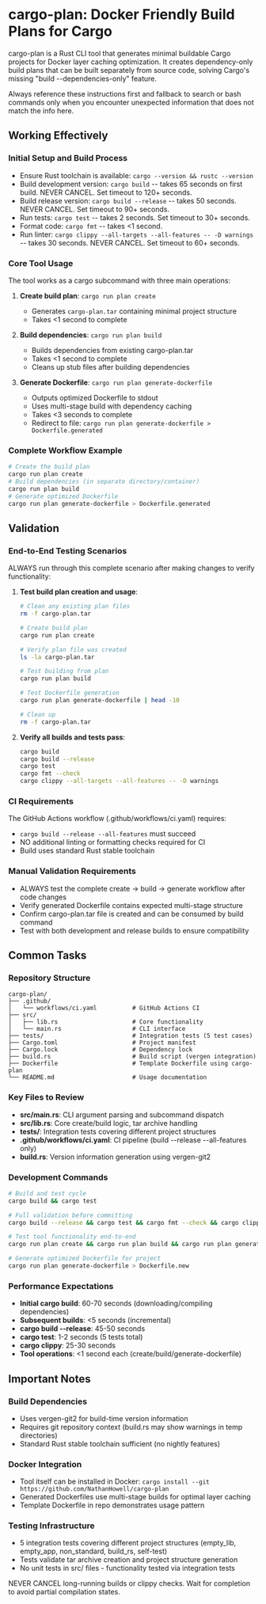 # cargo-plan: Docker Friendly Build Plans for Cargo

cargo-plan is a Rust CLI tool that generates minimal buildable Cargo projects for Docker layer caching optimization. It creates dependency-only build plans that can be built separately from source code, solving Cargo's missing "build --dependencies-only" feature.

Always reference these instructions first and fallback to search or bash commands only when you encounter unexpected information that does not match the info here.

## Working Effectively

### Initial Setup and Build Process
- Ensure Rust toolchain is available: `cargo --version && rustc --version`
- Build development version: `cargo build` -- takes 65 seconds on first build. NEVER CANCEL. Set timeout to 120+ seconds.
- Build release version: `cargo build --release` -- takes 50 seconds. NEVER CANCEL. Set timeout to 90+ seconds.
- Run tests: `cargo test` -- takes 2 seconds. Set timeout to 30+ seconds.
- Format code: `cargo fmt` -- takes <1 second.
- Run linter: `cargo clippy --all-targets --all-features -- -D warnings` -- takes 30 seconds. NEVER CANCEL. Set timeout to 60+ seconds.

### Core Tool Usage
The tool works as a cargo subcommand with three main operations:

1. **Create build plan**: `cargo run plan create`
   - Generates `cargo-plan.tar` containing minimal project structure
   - Takes <1 second to complete
   
2. **Build dependencies**: `cargo run plan build`
   - Builds dependencies from existing cargo-plan.tar
   - Takes <1 second to complete
   - Cleans up stub files after building dependencies
   
3. **Generate Dockerfile**: `cargo run plan generate-dockerfile`
   - Outputs optimized Dockerfile to stdout
   - Uses multi-stage build with dependency caching
   - Takes <3 seconds to complete
   - Redirect to file: `cargo run plan generate-dockerfile > Dockerfile.generated`

### Complete Workflow Example
```bash
# Create the build plan
cargo run plan create
# Build dependencies (in separate directory/container)
cargo run plan build
# Generate optimized Dockerfile
cargo run plan generate-dockerfile > Dockerfile.generated
```

## Validation

### End-to-End Testing Scenarios
ALWAYS run through this complete scenario after making changes to verify functionality:

1. **Test build plan creation and usage**:
   ```bash
   # Clean any existing plan files
   rm -f cargo-plan.tar
   
   # Create build plan
   cargo run plan create
   
   # Verify plan file was created
   ls -la cargo-plan.tar
   
   # Test building from plan
   cargo run plan build
   
   # Test Dockerfile generation
   cargo run plan generate-dockerfile | head -10
   
   # Clean up
   rm -f cargo-plan.tar
   ```

2. **Verify all builds and tests pass**:
   ```bash
   cargo build
   cargo build --release
   cargo test
   cargo fmt --check
   cargo clippy --all-targets --all-features -- -D warnings
   ```

### CI Requirements
The GitHub Actions workflow (.github/workflows/ci.yaml) requires:
- `cargo build --release --all-features` must succeed
- NO additional linting or formatting checks required for CI
- Build uses standard Rust stable toolchain

### Manual Validation Requirements
- ALWAYS test the complete create → build → generate workflow after code changes
- Verify generated Dockerfile contains expected multi-stage structure
- Confirm cargo-plan.tar file is created and can be consumed by build command
- Test with both development and release builds to ensure compatibility

## Common Tasks

### Repository Structure
```
cargo-plan/
├── .github/
│   └── workflows/ci.yaml          # GitHub Actions CI
├── src/
│   ├── lib.rs                     # Core functionality
│   └── main.rs                    # CLI interface
├── tests/                         # Integration tests (5 test cases)
├── Cargo.toml                     # Project manifest
├── Cargo.lock                     # Dependency lock
├── build.rs                       # Build script (vergen integration)
├── Dockerfile                     # Template Dockerfile using cargo-plan
└── README.md                      # Usage documentation
```

### Key Files to Review
- **src/main.rs**: CLI argument parsing and subcommand dispatch
- **src/lib.rs**: Core create/build logic, tar archive handling
- **tests/**: Integration tests covering different project structures
- **.github/workflows/ci.yaml**: CI pipeline (build --release --all-features only)
- **build.rs**: Version information generation using vergen-git2

### Development Commands
```bash
# Build and test cycle
cargo build && cargo test

# Full validation before committing
cargo build --release && cargo test && cargo fmt --check && cargo clippy --all-targets --all-features -- -D warnings

# Test tool functionality end-to-end
cargo run plan create && cargo run plan build && cargo run plan generate-dockerfile

# Generate optimized Dockerfile for project
cargo run plan generate-dockerfile > Dockerfile.new
```

### Performance Expectations
- **Initial cargo build**: 60-70 seconds (downloading/compiling dependencies)
- **Subsequent builds**: <5 seconds (incremental)
- **cargo build --release**: 45-50 seconds 
- **cargo test**: 1-2 seconds (5 tests total)
- **cargo clippy**: 25-30 seconds
- **Tool operations**: <1 second each (create/build/generate-dockerfile)

## Important Notes

### Build Dependencies
- Uses vergen-git2 for build-time version information
- Requires git repository context (build.rs may show warnings in temp directories)
- Standard Rust stable toolchain sufficient (no nightly features)

### Docker Integration
- Tool itself can be installed in Docker: `cargo install --git https://github.com/NathanHowell/cargo-plan`
- Generated Dockerfiles use multi-stage builds for optimal layer caching
- Template Dockerfile in repo demonstrates usage pattern

### Testing Infrastructure
- 5 integration tests covering different project structures (empty_lib, empty_app, non_standard, build_rs, self-test)
- Tests validate tar archive creation and project structure generation
- No unit tests in src/ files - functionality tested via integration tests

NEVER CANCEL long-running builds or clippy checks. Wait for completion to avoid partial compilation states.